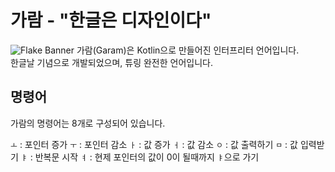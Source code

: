 ﻿가람 - "한글은 디자인이다"
=============
![Flake Banner](https://i.imgur.com/nJPjGjD.png)
가람(Garam)은 Kotlin으로 만들어진 인터프리터 언어입니다.   
한글날 기념으로 개발되었으며, 튜링 완전한 언어입니다.   

명령어
-------------
가람의 명령어는 8개로 구성되어 있습니다.
   
```ㅗ``` : 포인터 증가
```ㅜ``` : 포인터 감소
```ㅏ``` : 값 증가
```ㅓ``` : 값 감소
```ㅇ``` : 값 출력하기
```ㅁ``` : 값 입력받기
```ㅑ``` : 반복문 시작
```ㅕ``` : 현제 포인터의 값이 0이 될때까지 ```ㅑ```으로 가기
